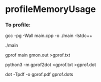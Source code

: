 # profileMemoryUsage


### To profile:


gcc -pg -Wall main.cpp -o ./main -lstdc++


./main 


gprof main gmon.out >gprof.txt


python3 -m gprof2dot <gprof.txt >gprof.dot


dot -Tpdf -o gprof.pdf gprof.dots